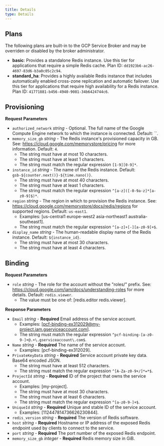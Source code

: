 ```yaml
---
title: Details
type: Details
---
```


## Plans

The following plans are built-in to the GCP Service Broker and may be overriden
or disabled by the broker administrator.

  * **basic**: Provides a standalone Redis instance. Use this tier for applications that require a simple Redis cache. Plan ID: `dd1923b6-ac26-4697-83d6-b3a0c05c2c94`.
  * **standard_ha**: Provides a highly available Redis instance that includes automatically enabled cross-zone replication and automatic failover. Use this tier for applications that require high availability for a Redis instance. Plan ID: `41771881-b456-4940-9081-34b6424744c6`.


## Provisioning

**Request Parameters**

 * `authorized_network` _string_ - Optional. The full name of the Google Compute Engine network to which the instance is connected. Default: ``.
 * `memory_size_gb` _string_ - The Redis instance's provisioned capacity in GB. See: https://cloud.google.com/memorystore/pricing for more information. Default: `4`.
    * The string must have at most 10 characters.
    * The string must have at least 1 characters.
    * The string must match the regular expression `[1-9][0-9]*`.
 * `instance_id` _string_ - The name of the Redis instance. Default: `gsb-${counter.next()}-${time.nano()}`.
    * The string must have at most 40 characters.
    * The string must have at least 1 characters.
    * The string must match the regular expression `^[a-z]([-0-9a-z]*[a-z0-9]$)*`.
 * `region` _string_ - The region in which to provision the Redis instance. See: https://cloud.google.com/memorystore/docs/redis/regions for supported regions. Default: `us-east1`.
    * Examples: [us-central1 europe-west2 asia-northeast1 australia-southeast1].
    * The string must match the regular expression `^[a-z]+[-][a-z0-9]+$`.
 * `display_name` _string_ - The human-readable display name of the Redis instance. Default: `${instance_id}`.
    * The string must have at most 30 characters.
    * The string must have at least 4 characters.


## Binding

**Request Parameters**

 * `role` _string_ - The role for the account without the "roles/" prefix. See: https://cloud.google.com/iam/docs/understanding-roles for more details. Default: `redis.viewer`.
    * The value must be one of: [redis.editor redis.viewer].

**Response Parameters**

 * `Email` _string_ - **Required** Email address of the service account.
    * Examples: [pcf-binding-ex312029@my-project.iam.gserviceaccount.com].
    * The string must match the regular expression `^pcf-binding-[a-z0-9-]+@.+\.gserviceaccount\.com$`.
 * `Name` _string_ - **Required** The name of the service account.
    * Examples: [pcf-binding-ex312029].
 * `PrivateKeyData` _string_ - **Required** Service account private key data. Base64 encoded JSON.
    * The string must have at least 512 characters.
    * The string must match the regular expression `^[A-Za-z0-9+/]*=*$`.
 * `ProjectId` _string_ - **Required** ID of the project that owns the service account.
    * Examples: [my-project].
    * The string must have at most 30 characters.
    * The string must have at least 6 characters.
    * The string must match the regular expression `^[a-z0-9-]+$`.
 * `UniqueId` _string_ - **Required** Unique and stable ID of the service account.
    * Examples: [112447814736626230844].
 * `redis_version` _string_ - **Required** The version of Redis software.
 * `host` _string_ - **Required** Hostname or IP address of the exposed Redis endpoint used by clients to connect to the service.
 * `port` _string_ - **Required** The port number of the exposed Redis endpoint.
 * `memory_size_gb` _integer_ - **Required** Redis memory size in GiB.
